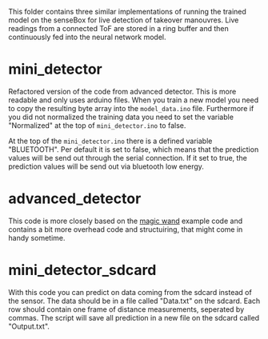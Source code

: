 This folder contains three similar implementations of running the trained model on the senseBox for live detection of takeover manouvres. Live readings from a connected ToF are stored in a ring buffer and then continuously fed into the neural network model.

# mini_detector
Refactored version of the code from advanced detector. This is more readable and only uses arduino files. When you train a new model you need to copy the resulting byte array into the `model_data.ino` file. Furthermore if you did not normalized the training data you need to set the variable "Normalized" at the top of `mini_detector.ino` to false.

At the top of the `mini_detector.ino` there is a defined variable "BLUETOOTH". Per default it is set to false, which means that the prediction values will be send out through the serial connection. If it set to true, the prediction values will be send out via bluetooth low energy.

# advanced_detector
This code is more closely based on the [magic wand](https://github.com/petewarden/magic_wand) example code and contains a bit more overhead code and structuiring, that might come in handy sometime.

# mini_detector_sdcard
With this code you can predict on data coming from the sdcard instead of the sensor. The data should be in a file called "Data.txt" on the sdcard. Each row should contain one frame of distance measurements, seperated by commas. The script will save all prediction in a new file on the sdcard called "Output.txt".
